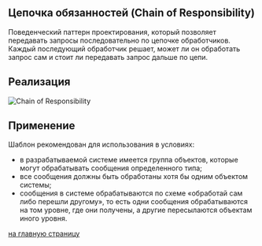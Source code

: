 Цепочка обязанностей (Chain of Responsibility)
-------------------------
 Поведенческий паттерн проектирования, который позволяет передавать запросы последовательно по цепочке обработчиков. 
 Каждый последующий обработчик решает, может ли он обработать запрос сам и стоит ли передавать запрос дальше по цепи.

Реализация
-------------------------

![Chain of Responsibility](https://upload.wikimedia.org/wikipedia/ru/a/ae/Chain.png)

Применение
-------------------------
 Шаблон рекомендован для использования в условиях:
 - в разрабатываемой системе имеется группа объектов, которые могут обрабатывать сообщения определенного типа;
 - все сообщения должны быть обработаны хотя бы одним объектом системы;
 - сообщения в системе обрабатываются по схеме «обработай сам либо перешли другому», 
 то есть одни сообщения обрабатываются на том уровне, где они получены, а другие пересылаются объектам иного уровня.
 
 [на главную страницу](https://github.com/EvgeniyShipov/patterns)